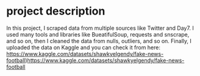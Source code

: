 # project description
In this project, I scraped data from multiple sources like Twitter and Day7. 
I used many tools and libraries like BueatifulSoup, requests and snscrape, and so on, then I cleaned the data from nulls, outliers, and so on. 
Finally, I uploaded the data on Kaggle and you can check it from here: https://www.kaggle.com/datasets/shawkyelgendy/fake-news-football)https://www.kaggle.com/datasets/shawkyelgendy/fake-news-football
